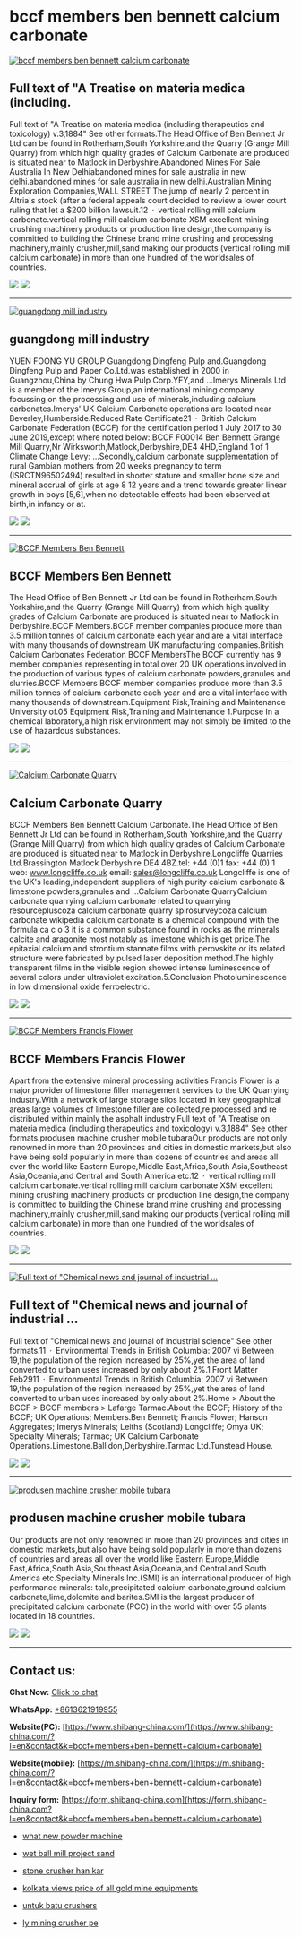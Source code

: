 # bccf members ben bennett calcium carbonate

<a href="https://swt.shibang-china.com/?l=en&img&k=bccf+members+ben+bennett+calcium+carbonate" target="_blank">![bccf members ben bennett calcium carbonate](http://static.shibang-china.com/all-800x300/40.jpg)</a>

## Full text of &quot;A Treatise on materia medica (including.
Full text of &quot;A Treatise on materia medica (including therapeutics and toxicology) v.3,1884&quot; See other formats.The Head Office of Ben Bennett Jr Ltd can be found in Rotherham,South Yorkshire,and the Quarry (Grange Mill Quarry) from which high quality grades of Calcium Carbonate are produced is situated near to Matlock in Derbyshire.Abandoned Mines For Sale Australia In New Delhiabandoned mines for sale australia in new delhi.abandoned mines for sale australia in new delhi.Australian Mining Exploration Companies,WALL STREET The jump of nearly 2 percent in Altria's stock (after a federal appeals court decided to review a lower court ruling that let a $200 billion lawsuit.12&ensp;&#0183;&ensp;vertical rolling mill calcium carbonate.vertical rolling mill calcium carbonate XSM excellent mining crushing machinery products or production line design,the company is committed to building the Chinese brand mine crushing and processing machinery,mainly crusher,mill,sand making our products (vertical rolling mill calcium carbonate) in more than one hundred of the worldsales of countries.


<a href="https://whatsapp.shibangsoft.com/WhatsApp.php" target="_blank" title="WhatsApp">![](http://static.shibang-china.com/icon/whatsapp.png)</a> <a href="https://swt.shibang-china.com/?l=en&icon&k=bccf+members+ben+bennett+calcium+carbonate" target="_blank">![](http://static.shibang-china.com/icon/chat-en.png)</a>

---

<a href="https://swt.shibang-china.com/?l=en&img&k=bccf+members+ben+bennett+calcium+carbonate" target="_blank">![guangdong mill industry](http://static.shibang-china.com/all-800x300/148.jpg)</a>

## guangdong mill industry
YUEN FOONG YU GROUP Guangdong Dingfeng Pulp and.Guangdong Dingfeng Pulp and Paper Co.Ltd.was established in 2000 in Guangzhou,China by Chung Hwa Pulp Corp.YFY,and …Imerys Minerals Ltd is a member of the Imerys Group,an international mining company focussing on the processing and use of minerals,including calcium carbonates.Imerys' UK Calcium Carbonate operations are located near Beverley,Humberside.Reduced Rate Certificate21&ensp;&#0183;&ensp;British Calcium Carbonate Federation (BCCF) for the certification period 1 July 2017 to 30 June 2019,except where noted below:.BCCF F00014 Ben Bennett Grange Mill Quarry,Nr Wirksworth,Matlock,Derbyshire,DE4 4HD,England 1 of 1 Climate Change Levy: …Secondly,calcium carbonate supplementation of rural Gambian mothers from 20 weeks pregnancy to term (ISRCTN96502494) resulted in shorter stature and smaller bone size and mineral accrual of girls at age 8 12 years and a trend towards greater linear growth in boys [5,6],when no detectable effects had been observed at birth,in infancy or at.


<a href="https://whatsapp.shibangsoft.com/WhatsApp.php" target="_blank" title="WhatsApp">![](http://static.shibang-china.com/icon/whatsapp.png)</a> <a href="https://swt.shibang-china.com/?l=en&icon&k=bccf+members+ben+bennett+calcium+carbonate" target="_blank">![](http://static.shibang-china.com/icon/chat-en.png)</a>

---

<a href="https://swt.shibang-china.com/?l=en&img&k=bccf+members+ben+bennett+calcium+carbonate" target="_blank">![BCCF Members Ben Bennett](http://static.shibang-china.com/all-800x300/901.jpg)</a>

## BCCF Members Ben Bennett
The Head Office of Ben Bennett Jr Ltd can be found in Rotherham,South Yorkshire,and the Quarry (Grange Mill Quarry) from which high quality grades of Calcium Carbonate are produced is situated near to Matlock in Derbyshire.BCCF Members.BCCF member companies produce more than 3.5 million tonnes of calcium carbonate each year and are a vital interface with many thousands of downstream UK manufacturing companies.British Calcium Carbonates Federation BCCF MembersThe BCCF currently has 9 member companies representing in total over 20 UK operations involved in the production of various types of calcium carbonate powders,granules and slurries.BCCF Members BCCF member companies produce more than 3.5 million tonnes of calcium carbonate each year and are a vital interface with many thousands of downstream.Equipment Risk,Training and Maintenance University of.05 Equipment Risk,Training and Maintenance 1.Purpose In a chemical laboratory,a high risk environment may not simply be limited to the use of hazardous substances.


<a href="https://whatsapp.shibangsoft.com/WhatsApp.php" target="_blank" title="WhatsApp">![](http://static.shibang-china.com/icon/whatsapp.png)</a> <a href="https://swt.shibang-china.com/?l=en&icon&k=bccf+members+ben+bennett+calcium+carbonate" target="_blank">![](http://static.shibang-china.com/icon/chat-en.png)</a>

---

<a href="https://swt.shibang-china.com/?l=en&img&k=bccf+members+ben+bennett+calcium+carbonate" target="_blank">![Calcium Carbonate Quarry](http://static.shibang-china.com/all-800x300/1354.jpg)</a>

## Calcium Carbonate Quarry
BCCF Members Ben Bennett Calcium Carbonate.The Head Office of Ben Bennett Jr Ltd can be found in Rotherham,South Yorkshire,and the Quarry (Grange Mill Quarry) from which high quality grades of Calcium Carbonate are produced is situated near to Matlock in Derbyshire.Longcliffe Quarries Ltd.Brassington Matlock Derbyshire DE4 4BZ.tel: +44 (0)1 fax: +44 (0) 1 web: www.longcliffe.co.uk email: sales@longcliffe.co.uk Longcliffe is one of the UK's leading,independent suppliers of high purity calcium carbonate &amp; limestone powders,granules and …Calcium Carbonate QuarryCalcium carbonate quarrying calcium carbonate related to quarrying resourcepluscoza calcium carbonate quarry spirosurveycoza calcium carbonate wikipedia calcium carbonate is a chemical compound with the formula ca c o 3 it is a common substance found in rocks as the minerals calcite and aragonite most notably as limestone which is get price.The epitaxial calcium and strontium stannate films with perovskite or its related structure were fabricated by pulsed laser deposition method.The highly transparent films in the visible region showed intense luminescence of several colors under ultraviolet excitation.5.Conclusion Photoluminescence in low dimensional oxide ferroelectric.


<a href="https://whatsapp.shibangsoft.com/WhatsApp.php" target="_blank" title="WhatsApp">![](http://static.shibang-china.com/icon/whatsapp.png)</a> <a href="https://swt.shibang-china.com/?l=en&icon&k=bccf+members+ben+bennett+calcium+carbonate" target="_blank">![](http://static.shibang-china.com/icon/chat-en.png)</a>

---

<a href="https://swt.shibang-china.com/?l=en&img&k=bccf+members+ben+bennett+calcium+carbonate" target="_blank">![BCCF Members Francis Flower](http://static.shibang-china.com/all-800x300/967.jpg)</a>

## BCCF Members Francis Flower
Apart from the extensive mineral processing activities Francis Flower is a major provider of limestone filler management services to the UK Quarrying industry.With a network of large storage silos located in key geographical areas large volumes of limestone filler are collected,re processed and re distributed within mainly the asphalt industry.Full text of &quot;A Treatise on materia medica (including therapeutics and toxicology) v.3,1884&quot; See other formats.produsen machine crusher mobile tubaraOur products are not only renowned in more than 20 provinces and cities in domestic markets,but also have being sold popularly in more than dozens of countries and areas all over the world like Eastern Europe,Middle East,Africa,South Asia,Southeast Asia,Oceania,and Central and South America etc.12&ensp;&#0183;&ensp;vertical rolling mill calcium carbonate.vertical rolling mill calcium carbonate XSM excellent mining crushing machinery products or production line design,the company is committed to building the Chinese brand mine crushing and processing machinery,mainly crusher,mill,sand making our products (vertical rolling mill calcium carbonate) in more than one hundred of the worldsales of countries.


<a href="https://whatsapp.shibangsoft.com/WhatsApp.php" target="_blank" title="WhatsApp">![](http://static.shibang-china.com/icon/whatsapp.png)</a> <a href="https://swt.shibang-china.com/?l=en&icon&k=bccf+members+ben+bennett+calcium+carbonate" target="_blank">![](http://static.shibang-china.com/icon/chat-en.png)</a>

---

<a href="https://swt.shibang-china.com/?l=en&img&k=bccf+members+ben+bennett+calcium+carbonate" target="_blank">![Full text of &quot;Chemical news and journal of industrial …](http://static.shibang-china.com/all-800x300/875.jpg)</a>

## Full text of &quot;Chemical news and journal of industrial …
Full text of &quot;Chemical news and journal of industrial science&quot; See other formats.11&ensp;&#0183;&ensp;Environmental Trends in British Columbia: 2007 vi Between 19,the population of the region increased by 25%,yet the area of land converted to urban uses increased by only about 2%.1 Front Matter Feb2911&ensp;&#0183;&ensp;Environmental Trends in British Columbia: 2007 vi Between 19,the population of the region increased by 25%,yet the area of land converted to urban uses increased by only about 2%.Home &gt; About the BCCF &gt; BCCF members &gt; Lafarge Tarmac.About the BCCF; History of the BCCF; UK Operations; Members.Ben Bennett; Francis Flower; Hanson Aggregates; Imerys Minerals; Leiths (Scotland) Longcliffe; Omya UK; Specialty Minerals; Tarmac; UK Calcium Carbonate Operations.Limestone.Ballidon,Derbyshire.Tarmac Ltd.Tunstead House.


<a href="https://whatsapp.shibangsoft.com/WhatsApp.php" target="_blank" title="WhatsApp">![](http://static.shibang-china.com/icon/whatsapp.png)</a> <a href="https://swt.shibang-china.com/?l=en&icon&k=bccf+members+ben+bennett+calcium+carbonate" target="_blank">![](http://static.shibang-china.com/icon/chat-en.png)</a>

---

<a href="https://swt.shibang-china.com/?l=en&img&k=bccf+members+ben+bennett+calcium+carbonate" target="_blank">![produsen machine crusher mobile tubara](http://static.shibang-china.com/all-800x300/835.jpg)</a>

## produsen machine crusher mobile tubara
Our products are not only renowned in more than 20 provinces and cities in domestic markets,but also have being sold popularly in more than dozens of countries and areas all over the world like Eastern Europe,Middle East,Africa,South Asia,Southeast Asia,Oceania,and Central and South America etc.Specialty Minerals Inc.(SMI) is an international producer of high performance minerals: talc,precipitated calcium carbonate,ground calcium carbonate,lime,dolomite and barites.SMI is the largest producer of precipitated calcium carbonate (PCC) in the world with over 55 plants located in 18 countries.

<a href="https://whatsapp.shibangsoft.com/WhatsApp.php" target="_blank" title="WhatsApp">![](http://static.shibang-china.com/icon/whatsapp.png)</a> <a href="https://swt.shibang-china.com/?l=en&icon&k=bccf+members+ben+bennett+calcium+carbonate" target="_blank">![](http://static.shibang-china.com/icon/chat-en.png)</a>

---
## Contact us:

**Chat Now:** [Click to chat](https://swt.shibang-china.com?l=en&contact&k=bccf+members+ben+bennett+calcium+carbonate)

**WhatsApp:**  [+8613621919955](https://whatsapp.shibangsoft.com/WhatsApp.php)

**Website(PC):** [https://www.shibang-china.com/](https://www.shibang-china.com/?l=en&contact&k=bccf+members+ben+bennett+calcium+carbonate)

**Website(mobile):** [https://m.shibang-china.com/](https://m.shibang-china.com/?l=en&contact&k=bccf+members+ben+bennett+calcium+carbonate)

**Inquiry form:** [https://form.shibang-china.com](https://form.shibang-china.com?l=en&contact&k=bccf+members+ben+bennett+calcium+carbonate)

* [what new powder machine](../148/what%20new%20powder%20machine.md)

* [wet ball mill project sand](../142/wet%20ball%20mill%20project%20sand.md)

* [stone crusher han kar](../144/stone%20crusher%20han%20kar.md)

* [kolkata views price of all gold mine equipments](../141/kolkata%20views%20price%20of%20all%20gold%20mine%20equipments.md)

* [untuk batu crushers](../146/untuk%20batu%20crushers.md)

* [ly mining crusher pe](../145/ly%20mining%20crusher%20pe.md)